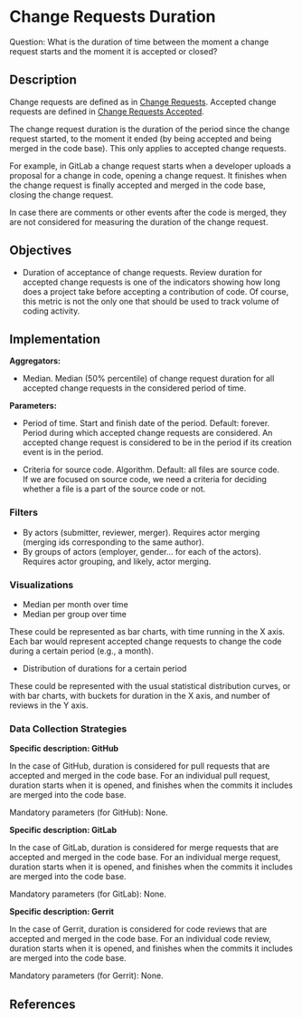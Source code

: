 # Change Requests Duration

Question: What is the duration of time between the moment a change request starts and the moment it is accepted or closed?

## Description

Change requests are defined as in [Change Requests](https://github.com/chaoss/wg-evolution/blob/master/metrics/Change_Requests.md).
Accepted change requests are defined in [Change Requests Accepted](https://github.com/chaoss/wg-evolution/blob/master/metrics/Change_Requests_Accepted.md).

The change request duration is the duration of the period since the
change request started, to the moment it ended (by being accepted
and being merged in the code base).
This only applies to accepted change requests.

For example, in GitLab a change request starts when a developer
uploads a proposal for a change in code, opening a change request.
It finishes when the change request is finally accepted and merged
in the code base, closing the change request.

In case there are comments or other events after the code is
merged, they are not considered for measuring the duration of
the change request.


## Objectives

* Duration of acceptance of change requests.
    Review duration for accepted change requests is one of the indicators
    showing how long does a project take before accepting
    a contribution of code.
    Of course, this metric is not the only one that should be
    used to track volume of coding activity.


## Implementation

**Aggregators:**
* Median. Median (50% percentile) of change request duration for all
  accepted change requests in the considered period of time.

**Parameters:**
* Period of time. Start and finish date of the period. Default: forever.  
    Period during which accepted change requests are considered.
    An accepted change request is considered to be in the period if
    its creation event is in the period.

* Criteria for source code. Algorithm. Default: all files are source code.  
    If we are focused on source code, we need a criteria for deciding
    whether a file is a part of the source code or not.

### Filters

* By actors (submitter, reviewer, merger). Requires actor merging
(merging ids corresponding to the same author).
* By groups of actors (employer, gender... for each of the actors).
Requires actor grouping, and likely, actor merging.


### Visualizations

* Median per month over time
* Median per group over time

These could be represented as bar charts, with time running in the X axis.
Each bar would represent accepted change requests to change the code
during a certain period (e.g., a month).

* Distribution of durations for a certain period

These could be represented with the usual statistical distribution
curves, or with bar charts, with buckets for duration in the
X axis, and number of reviews in the Y axis.


### Data Collection Strategies

**Specific description: GitHub**

In the case of GitHub, duration is considered for
pull requests that are accepted and merged in the code base.
For an individual pull request, duration starts when it
is opened, and finishes when the commits it includes
are merged into the code base.

Mandatory parameters (for GitHub): None.

**Specific description: GitLab**

In the case of GitLab, duration is considered for
merge requests that are accepted and merged in the code base.
For an individual merge request, duration starts when it
is opened, and finishes when the commits it includes
are merged into the code base.

Mandatory parameters (for GitLab): None.

**Specific description: Gerrit**

In the case of Gerrit, duration is considered for
code reviews that are accepted and merged in the code base.
For an individual code review, duration starts when it is opened,
and finishes when the commits it includes
are merged into the code base.

Mandatory parameters (for Gerrit): None.

## References
